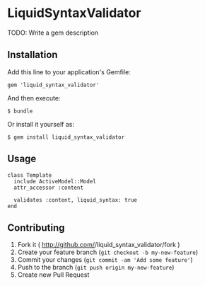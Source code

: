 # LiquidSyntaxValidator

TODO: Write a gem description

## Installation

Add this line to your application's Gemfile:

    gem 'liquid_syntax_validator'

And then execute:

    $ bundle

Or install it yourself as:

    $ gem install liquid_syntax_validator

## Usage

    class Template
      include ActiveModel::Model
      attr_accessor :content
      
      validates :content, liquid_syntax: true
    end

## Contributing

1. Fork it ( http://github.com/<my-github-username>/liquid_syntax_validator/fork )
2. Create your feature branch (`git checkout -b my-new-feature`)
3. Commit your changes (`git commit -am 'Add some feature'`)
4. Push to the branch (`git push origin my-new-feature`)
5. Create new Pull Request
